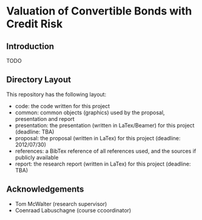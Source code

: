 Valuation of Convertible Bonds with Credit Risk
===============================================

Introduction
------------
TODO

Directory Layout
----------------
This repository has the following layout:
 * code: the code written for this project
 * common: common objects (graphics) used by the proposal, presentation and report
 * presentation: the presentation (written in LaTex/Beamer) for this project (deadline: TBA)
 * proposal: the proposal (written in LaTex) for this project (deadline: 2012/07/30)
 * references: a BibTex reference of all references used, and the sources if publicly available
 * report: the research report (written in LaTex) for this project (deadline: TBA)

Acknowledgements
--------------
 - Tom McWalter (research supervisor)
 - Coenraad Labuschagne (course ccoordinator)
